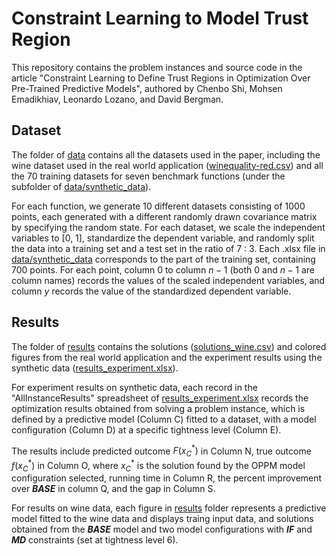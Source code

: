 # Constraint Learning to Model Trust Region

This repository contains the problem instances and source code in the article "Constraint Learning to Define Trust Regions in Optimization Over Pre-Trained Predictive Models", authored by Chenbo Shi, Mohsen Emadikhiav, Leonardo Lozano, and David Bergman.

## Dataset 
The folder of [data](../data/) contains all the datasets used in the paper, including the wine dataset used in the real world application ([winequality-red.csv](../data/winequality-red.csv)) and all the 70 training datasets for seven benchmark functions (under the subfolder of [data/synthetic_data](../data/synthetic_data)). 

For each function, we generate 10 different datasets consisting of 1000 points, each generated with a different randomly drawn covariance matrix by specifying the random state. For each dataset, we scale the independent variables to [0, 1], standardize the dependent variable, and randomly split the data into a training set and a test set in the ratio of 7 : 3. Each .xlsx file in [data/synthetic_data](../data/synthetic_data) corresponds to the part of the training set, containing 700 points. For each point, column $0$ to column $n-1$ (both $0$ and $n-1$ are column names) records the values of the scaled independent variables, and column $y$ records the value of the standardized dependent variable. 

## Results 
The folder of [results](results/) contains the solutions ([solutions_wine.csv](../results/solutions_wine.csv)) and colored figures from the real world application and the experiment results using the synthetic data ([results_experiment.xlsx](../results/results_experiment.xlsx)). 

For experiment results on synthetic data, each record in the "AllInstanceResults" spreadsheet of [results_experiment.xlsx](../results/results_experiment.xlsx) records the optimization results obtained from solving a problem instance, which is defined by a predictive model (Column C) fitted to a dataset, with a model configuration (Column D) at a specific tightness level (Column E). 

The results include predicted outcome $F(x^\ast_C)$ in Column N, true outcome $f(x^\ast_C)$ in Column O, where $x^\ast_C$ is the solution found by the OPPM model configuration selected, running time in Column R, the percent improvement over **$BASE$** in column Q, and the gap in Column S.

For results on wine data, each figure in [results](results/) folder represents a predictive model fitted to the wine data and displays traing input data, and solutions obtained from the **$BASE$** model and two model configurations with **$IF$** and **$MD$** constraints (set at tightness level 6).
